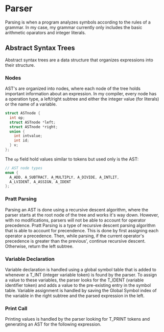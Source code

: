 # Parser
Parsing is when a program analyzes symbols according to the rules of a grammar. In my case, my grammar currently only includes the basic arithmetic oparators and integer literals.

## Abstract Syntax Trees
Abstract syntax trees are a data structure that organizes expressions into their structure. 
### Nodes
AST's are organized into nodes, where each node of the tree holds important information about an expression. In my compiler, every node has a operation type, a left/right subtree and either the integer value (for literals) or the name of a variable.
~~~C
struct ASTnode {
  int op;
  struct ASTnode *left;
  struct ASTnode *right;
  union {
    int intvalue;
    int id;
  } v;
};
~~~
The `op` field hold values similar to tokens but used only is the AST:
```C
// AST node types
enum {
  A_ADD, A_SUBTRACT, A_MULTIPLY, A_DIVIDE, A_INTLIT, 
  A_LVIDENT, A_ASSIGN, A_IDENT
};
```
### Pratt Parsing
Parsing an AST is done using a recursive descent algorithm, where the parser starts at the root node of the tree and works it's way down. However, with no modifications, parsers will not be able to account for operator precedence. Pratt Parsing is a type of recursive descent parsing algorithm that is able to account for precendence. This is done by first assigning each operator a precedence. Then, while parsing, if the current operator's precedence is greater than the previous', continue recursive descent. Otherwise, return the left subtree.
### Variable Declaration
Variable declaration is handled using a global symbol table that is added to whenever a T_INT (integer variable token) is found by the parser. To assign a value to these variables, the parser looks for the T_IDENT (variable identifier token) and adds a value to the pre-existing entry in the symbol table. Variable assignment is handled by saving the Global Symbol index of the variable in the right subtree and the parsed expression in the left.
### Print Call
Printing values is handled by the parser looking for T_PRINT tokens and generating an AST for the following expression.